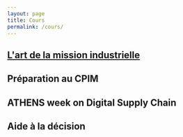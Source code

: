 ```yaml
---
layout: page
title: Cours
permalink: /cours/
---
```



## [L'art de la mission industrielle](/ami/)

## Préparation au CPIM

## ATHENS week on Digital Supply Chain

## Aide à la décision